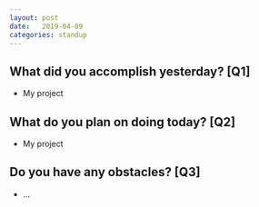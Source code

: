 ```yaml
---
layout:	post
date:	2019-04-09
categories:	standup
---
```

## What did you accomplish yesterday? [Q1]

- My project

## What do you plan on doing today? [Q2]

- My project

## Do you have any obstacles? [Q3]

- ...